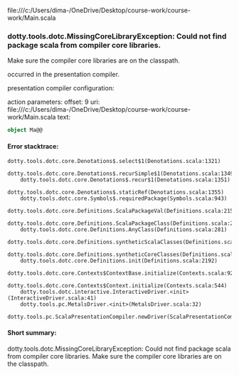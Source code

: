 file:///c:/Users/dima-/OneDrive/Desktop/course-work/course-work/Main.scala
### dotty.tools.dotc.MissingCoreLibraryException: Could not find package scala from compiler core libraries.
Make sure the compiler core libraries are on the classpath.
   

occurred in the presentation compiler.

presentation compiler configuration:


action parameters:
offset: 9
uri: file:///c:/Users/dima-/OneDrive/Desktop/course-work/course-work/Main.scala
text:
```scala
object Ma@@

```



#### Error stacktrace:

```
dotty.tools.dotc.core.Denotations$.select$1(Denotations.scala:1321)
	dotty.tools.dotc.core.Denotations$.recurSimple$1(Denotations.scala:1349)
	dotty.tools.dotc.core.Denotations$.recur$1(Denotations.scala:1351)
	dotty.tools.dotc.core.Denotations$.staticRef(Denotations.scala:1355)
	dotty.tools.dotc.core.Symbols$.requiredPackage(Symbols.scala:943)
	dotty.tools.dotc.core.Definitions.ScalaPackageVal(Definitions.scala:215)
	dotty.tools.dotc.core.Definitions.ScalaPackageClass(Definitions.scala:218)
	dotty.tools.dotc.core.Definitions.AnyClass(Definitions.scala:281)
	dotty.tools.dotc.core.Definitions.syntheticScalaClasses(Definitions.scala:2161)
	dotty.tools.dotc.core.Definitions.syntheticCoreClasses(Definitions.scala:2176)
	dotty.tools.dotc.core.Definitions.init(Definitions.scala:2192)
	dotty.tools.dotc.core.Contexts$ContextBase.initialize(Contexts.scala:921)
	dotty.tools.dotc.core.Contexts$Context.initialize(Contexts.scala:544)
	dotty.tools.dotc.interactive.InteractiveDriver.<init>(InteractiveDriver.scala:41)
	dotty.tools.pc.MetalsDriver.<init>(MetalsDriver.scala:32)
	dotty.tools.pc.ScalaPresentationCompiler.newDriver(ScalaPresentationCompiler.scala:99)
```
#### Short summary: 

dotty.tools.dotc.MissingCoreLibraryException: Could not find package scala from compiler core libraries.
Make sure the compiler core libraries are on the classpath.
   